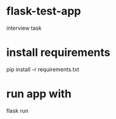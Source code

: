 # flask-test-app
interview task

# install requirements
pip install -r requirements.txt

# run app with
flask run

